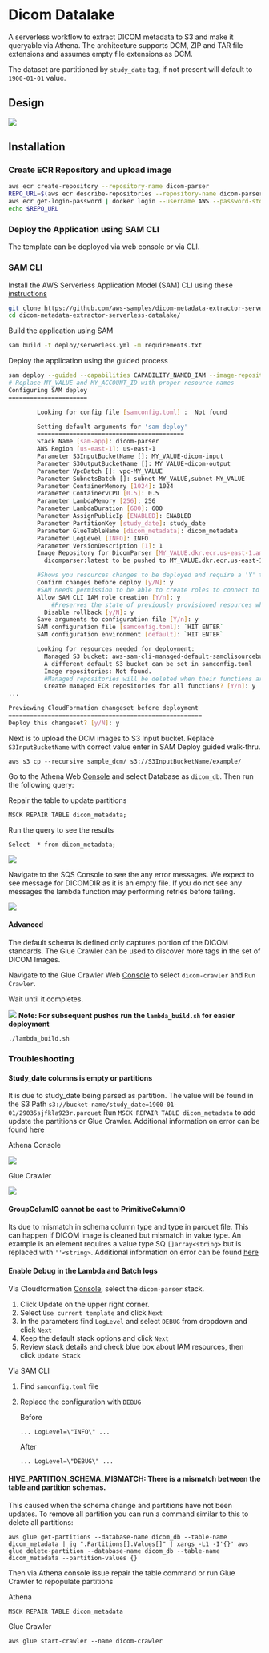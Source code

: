 # Dicom Datalake

A serverless workflow to extract DICOM metadata to S3 and make it queryable via Athena. The architecture supports DCM, ZIP and TAR file extensions and assumes empty file extensions as DCM.

The dataset are partitioned by `study_date` tag, if not present will default to `1900-01-01` value.

## Design

![ ](docs/images/dicom_datalake_arch.png)

## Installation

### Create ECR Repository and upload image

```sh
aws ecr create-repository --repository-name dicom-parser
REPO_URL=$(aws ecr describe-repositories --repository-name dicom-parser --query "repositories[].repositoryUri" --output text)
aws ecr get-login-password | docker login --username AWS --password-stdin $REPO_URL
echo $REPO_URL
```

### Deploy the Application using SAM CLI

The template can be deployed via web console or via CLI.

### SAM CLI

Install the AWS Serverless Application Model (SAM) CLI using these [instructions](https://docs.aws.amazon.com/serverless-application-model/latest/developerguide/serverless-sam-cli-install.html)

```sh
git clone https://github.com/aws-samples/dicom-metadata-extractor-serverless-datalake.git
cd dicom-metadata-extractor-serverless-datalake/
```

Build the application using SAM

```sh
sam build -t deploy/serverless.yml -m requirements.txt
```

Deploy the application using the guided process

```sh
sam deploy --guided --capabilities CAPABILITY_NAMED_IAM --image-repository $REPO_URL
# Replace MY_VALUE and MY_ACCOUNT_ID with proper resource names
Configuring SAM deploy
======================

        Looking for config file [samconfig.toml] :  Not found

        Setting default arguments for 'sam deploy'
        =========================================
        Stack Name [sam-app]: dicom-parser
        AWS Region [us-east-1]: us-east-1
        Parameter S3InputBucketName []: MY_VALUE-dicom-input
        Parameter S3OutputBucketName []: MY_VALUE-dicom-output
        Parameter VpcBatch []: vpc-MY_VALUE
        Parameter SubnetsBatch []: subnet-MY_VALUE,subnet-MY_VALUE
        Parameter ContainerMemory [1024]: 1024
        Parameter ContainervCPU [0.5]: 0.5
        Parameter LambdaMemory [256]: 256
        Parameter LambdaDuration [600]: 600
        Parameter AssignPublicIp [ENABLED]: ENABLED
        Parameter PartitionKey [study_date]: study_date
        Parameter GlueTableName [dicom_metadata]: dicom_metadata
        Parameter LogLevel [INFO]: INFO
        Parameter VersionDescription [1]: 1
        Image Repository for DicomParser [MY_VALUE.dkr.ecr.us-east-1.amazonaws.com/dicom-parser]: `HIT ENTER`
          dicomparser:latest to be pushed to MY_VALUE.dkr.ecr.us-east-1.amazonaws.com/dicom-parser:dicomparser-XXXXXXXXXXX-latest

        #Shows you resources changes to be deployed and require a 'Y' to initiate deploy
        Confirm changes before deploy [y/N]: y
        #SAM needs permission to be able to create roles to connect to the resources in your template
        Allow SAM CLI IAM role creation [Y/n]: y
        	#Preserves the state of previously provisioned resources when an operation fails
	      Disable rollback [y/N]: y
        Save arguments to configuration file [Y/n]: y
        SAM configuration file [samconfig.toml]: `HIT ENTER`
        SAM configuration environment [default]: `HIT ENTER`

        Looking for resources needed for deployment:
	      Managed S3 bucket: aws-sam-cli-managed-default-samclisourcebucket-XXXXXXXXXX
	      A different default S3 bucket can be set in samconfig.toml
	      Image repositories: Not found.
	      #Managed repositories will be deleted when their functions are removed from the template and deployed
	      Create managed ECR repositories for all functions? [Y/n]: y
...

Previewing CloudFormation changeset before deployment
======================================================
Deploy this changeset? [y/N]: y
```

Next is to upload the DCM images to S3 Input bucket. Replace `S3InputBucketName` with correct value enter in SAM Deploy guided walk-thru.

```
aws s3 cp --recursive sample_dcm/ s3://S3InputBucketName/example/
```

Go to the Athena Web [Console](https://console.aws.amazon.com/athena/home) and select Database as `dicom_db`. Then run the following query:

Repair the table to update partitions

```
MSCK REPAIR TABLE dicom_metadata;
```

Run the query to see the results

```
Select  * from dicom_metadata;
```

![ ](docs/images/athena_query.png)

Navigate to the SQS Console to see the any error messages. We expect to see message for DICOMDIR as it is an empty file. If you do not see any messages the lambda function may performing retries before failing.

![ ](docs/images/sqs_message.png)

#### Advanced

The default schema is defined only captures portion of the DICOM standards. The Glue Crawler can be used to discover more tags in the set of DICOM Images.

Navigate to the Glue Crawler Web [Console](https://console.aws.amazon.com/glue/home#catalog:tab=crawlers) to select `dicom-crawler` and `Run Crawler`.

Wait until it completes.

![ ](docs/images/glue_crawler.png)
**Note: For subsequent pushes run the `lambda_build.sh` for easier deployment**

```
./lambda_build.sh
```

### Troubleshooting

#### Study_date columns is empty or partitions

It is due to study_date being parsed as partition. The value will be found in the S3 Path `s3://bucket-name/study_date=1900-01-01/29035sjfkla923r.parquet` Run `MSCK REPAIR TABLE dicom_metadata` to add update the partitions or Glue Crawler. Additional information on error can be found [here](https://docs.aws.amazon.com/athena/latest/ug/msck-repair-table.html#msck-repair-table-troubleshooting)

Athena Console

![ ](docs/images/athena_repair.png)

Glue Crawler

![ ](docs/images/glue_crawler.png)

#### GroupColumIO cannot be cast to PrimitiveColumnIO

Its due to mismatch in schema column type and type in parquet file. This can happen if DICOM image is cleaned but mismatch in value type. An example is an element requires a value type SQ `[]array<string>` but is replaced with `''<string>`. Additional information on error can be found [here](https://aws.amazon.com/premiumsupport/knowledge-center/hive-cannot-open-split-503-athena/)

#### Enable Debug in the Lambda and Batch logs

Via Cloudformation [Console](https://console.aws.amazon.com/cloudformation/home), select the `dicom-parser` stack.

1. Click Update on the upper right corner.
2. Select `Use current template` and click `Next`
3. In the parameters find `LogLevel` and select `DEBUG` from dropdown and click `Next`
4. Keep the default stack options and click `Next`
5. Review stack details and check blue box about IAM resources, then click `Update Stack`

Via SAM CLI

1. Find `samconfig.toml` file
2. Replace the configuration with `DEBUG`

   Before

   ```
   ... LogLevel=\"INFO\" ...
   ```

   After

   ```
   ... LogLevel=\"DEBUG\" ...
   ```

#### HIVE_PARTITION_SCHEMA_MISMATCH: There is a mismatch between the table and partition schemas.

This caused when the schema change and partitions have not been updates. To remove all partition you can run a command similar to this to delete all partitions:

```
aws glue get-partitions --database-name dicom_db --table-name dicom_metadata | jq ".Partitions[].Values[]" | xargs -L1 -I'{}' aws glue delete-partition --database-name dicom_db --table-name dicom_metadata --partition-values {}
```

Then via Athena console issue repair the table command or run Glue Crawler to repopulate partitions

Athena

```
MSCK REPAIR TABLE dicom_metadata
```

Glue Crawler

```
aws glue start-crawler --name dicom-crawler
```

